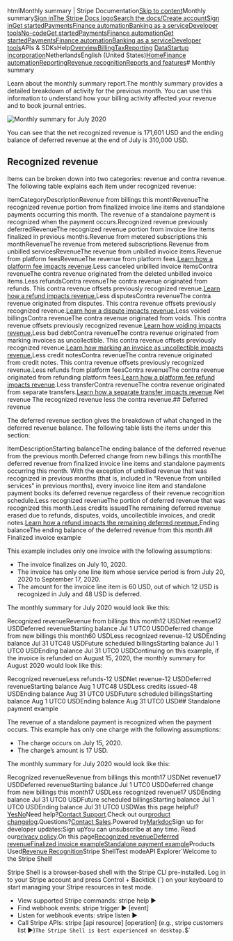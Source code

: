 htmlMonthly summary | Stripe Documentation[Skip to content](#main-content)Monthly summary[Sign in](https://dashboard.stripe.com/login?redirect=https%3A%2F%2Fdocs.stripe.com%2Frevenue-recognition%2Freports%2Fmonthly-summary)[The Stripe Docs logo](/)[Search the docs/](#)[Create account](https://dashboard.stripe.com/register)[Sign in](https://dashboard.stripe.com/login?redirect=https%3A%2F%2Fdocs.stripe.com%2Frevenue-recognition%2Freports%2Fmonthly-summary)[Get started](/get-started)[Payments](/payments)[Finance automation](/finance-automation)[Banking as a service](/financial-services)[Developer tools](/development)[No-code](/no-code)[Get started](/get-started)[Payments](/payments)[Finance automation](/finance-automation)[](#)[Get started](/get-started)[Payments](/payments)[Finance automation](/finance-automation)[Banking as a service](/financial-services)[Developer tools](/development)[](#)APIs & SDKsHelp[Overview](/docs/finance-automation)[Billing](#)[Tax](#)[Reporting](#)
[Data](#)[Startup incorporation](#)NetherlandsEnglish (United States)[](#)[](#)[Home](/docs)[Finance automation](/docs/finance-automation)[Reporting](/docs/stripe-reports)[Revenue recognition](/docs/revenue-recognition)[Reports and features](/docs/revenue-recognition/reports)# Monthly summary

Learn about the monthly summary report.The monthly summary provides a detailed breakdown of activity for the previous month. You can use this information to understand how your billing activity affected your revenue and to book journal entries.

![Monthly summary for July 2020](https://b.stripecdn.com/docs-statics-srv/assets/monthly-summary-v2.ba474e8e2a801fedb0674c40bae653ad.png)

You can see that the net recognized revenue is 171,601 USD and the ending balance of deferred revenue at the end of July is 310,000 USD.

## Recognized revenue

Items can be broken down into two categories: revenue and contra revenue. The following table explains each item under recognized revenue:

ItemCategoryDescriptionRevenue from billings this monthRevenueThe recognized revenue portion from finalized invoice line items and standalone payments occurring this month. The revenue of a standalone payment is recognized when the payment occurs.Recognized revenue previously deferredRevenueThe recognized revenue portion from invoice line items finalized in previous months.Revenue from metered subscriptions this monthRevenueThe revenue from metered subscriptions.Revenue from unbilled servicesRevenueThe revenue from unbilled invoice items.Revenue from platform feesRevenueThe revenue from platform fees.[Learn how a platform fee impacts revenue](/revenue-recognition/connect/destination-charges#revenue-collected-with-application_fee_amount).Less canceled unbilled invoice itemsContra revenueThe contra revenue originated from the deleted unbilled invoice items.Less refundsContra revenueThe contra revenue originated from refunds. This contra revenue offsets previously recognized revenue.[Learn how a refund impacts revenue.](/revenue-recognition/examples#refund)Less disputesContra revenueThe contra revenue originated from disputes. This contra revenue offsets previously recognized revenue.[Learn how a dispute impacts revenue.](/revenue-recognition/examples#dispute)Less voided billingsContra revenueThe contra revenue originated from voids. This contra revenue offsets previously recognized revenue.[Learn how voiding impacts revenue.](/revenue-recognition/examples#void)Less bad debtContra revenueThe contra revenue originated from marking invoices as uncollectible. This contra revenue offsets previously recognized revenue.[Learn how marking an invoice as uncollectible impacts revenue.](/revenue-recognition/examples#uncollectible)Less credit notesContra revenueThe contra revenue originated from credit notes. This contra revenue offsets previously recognized revenue.Less refunds from platform feesContra revenueThe contra revenue originated from refunding platform fees.[Learn how a platform fee refund impacts revenue](/revenue-recognition/connect/destination-charges#loss-and-contra-revenue-with-issuing-refunds).Less transferContra revenueThe contra revenue originated from separate transfers.[Learn how a separate transfer impacts revenue](/revenue-recognition/connect/charges-transfers).Net revenue
The recognized revenue less the contra revenue.## Deferred revenue

The deferred revenue section gives the breakdown of what changed in the deferred revenue balance. The following table lists the items under this section:

ItemDescriptionStarting balanceThe ending balance of the deferred revenue from the previous month.Deferred change from new billings this monthThe deferred revenue from finalized invoice line items and standalone payments occurring this month. With the exception of unbilled revenue that was recognized in previous months (that is, included in “Revenue from unbilled services” in previous months), every invoice line item and standalone payment books its deferred revenue regardless of their revenue recognition schedule.Less recognized revenueThe portion of deferred revenue that was recognized this month.Less credits issuedThe remaining deferred revenue erased due to refunds, disputes, voids, uncollectible invoices, and credit notes.[Learn how a refund impacts the remaining deferred revenue.](/revenue-recognition/examples#refund)Ending balanceThe ending balance of the deferred revenue from this month.## Finalized invoice example

This example includes only one invoice with the following assumptions:

- The invoice finalizes on July 10, 2020.
- The invoice has only one line item whose service period is from July 20, 2020 to September 17, 2020.
- The amount for the invoice line item is 60 USD, out of which 12 USD is recognized in July and 48 USD is deferred.

The monthly summary for July 2020 would look like this:

Recognized revenueRevenue from billings this month12 USDNet revenue12 USDDeferred revenueStarting balance Jul 1 UTC0 USDDeferred change from new billings this month60 USDLess recognized revenue-12 USDEnding balance Jul 31 UTC48 USDFuture scheduled billingsStarting balance Jul 1 UTC0 USDEnding balance Jul 31 UTC0 USDContinuing on this example, if the invoice is refunded on August 15, 2020, the monthly summary for August 2020 would look like this:

Recognized revenueLess refunds-12 USDNet revenue-12 USDDeferred revenueStarting balance Aug 1 UTC48 USDLess credits issued-48 USDEnding balance Aug 31 UTC0 USDFuture scheduled billingsStarting balance Aug 1 UTC0 USDEnding balance Aug 31 UTC0 USD## Standalone payment example

The revenue of a standalone payment is recognized when the payment occurs. This example has only one charge with the following assumptions:

- The charge occurs on July 15, 2020.
- The charge’s amount is 17 USD.

The monthly summary for July 2020 would look like this:

Recognized revenueRevenue from billings this month17 USDNet revenue17 USDDeferred revenueStarting balance Jul 1 UTC0 USDDeferred change from new billings this month17 USDLess recognized revenue17 USDEnding balance Jul 31 UTC0 USDFuture scheduled billingsStarting balance Jul 1 UTC0 USDEnding balance Jul 31 UTC0 USDWas this page helpful?[Yes](#)[No](#)Need help?[Contact Support](https://support.stripe.com/).Check out our[product changelog](https://stripe.com/blog/changelog).Questions?[Contact Sales](https://stripe.com/contact/sales).Powered by[Markdoc](https://markdoc.dev)Sign up for developer updates:Sign upYou can unsubscribe at any time. Read our[privacy policy](https://stripe.com/privacy).On this page[Recognized revenue](#recognized-revenue)[Deferred revenue](#deferred-revenue)[Finalized invoice example](#finalized-invoice-example)[Standalone payment example](#standalone-payment-example)Products Used[Revenue Recognition](/billing/revenue-recognition)Stripe ShellTest modeAPI Explorer[](https://stripe.com/docs/stripe-cli#install)`Welcome to the Stripe Shell!

Stripe Shell is a browser-based shell with the Stripe CLI pre-installed. Log in to your
Stripe account and press Control + Backtick (`) on your keyboard to start managing your Stripe
resources in test mode.

- View supported Stripe commands: stripe help ▶️
- Find webhook events: stripe trigger ▶️ [event]
- Listen for webhook events: stripe listen ▶
- Call Stripe APIs: stripe [api resource] [operation] (e.g., stripe customers list ▶️)`The Stripe Shell is best experienced on desktop.`$`